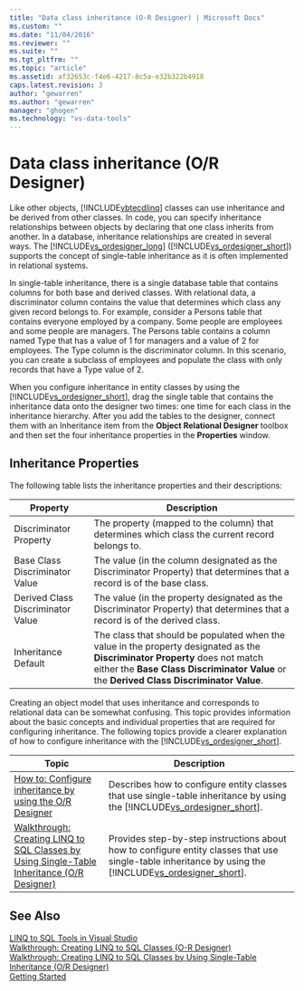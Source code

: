 ```yaml
---
title: "Data class inheritance (O-R Designer) | Microsoft Docs"
ms.custom: ""
ms.date: "11/04/2016"
ms.reviewer: ""
ms.suite: ""
ms.tgt_pltfrm: ""
ms.topic: "article"
ms.assetid: af32653c-f4e6-4217-8c5a-e32b322b4918
caps.latest.revision: 3
author: "gewarren"
ms.author: "gewarren"
manager: "ghogen"
ms.technology: "vs-data-tools"
---
```

# Data class inheritance (O/R Designer)
Like other objects, [!INCLUDE[vbtecdlinq](../data-tools/includes/vbtecdlinq_md.md)] classes can use inheritance and be derived from other classes. In code, you can specify inheritance relationships between objects by declaring that one class inherits from another. In a database, inheritance relationships are created in several ways. The [!INCLUDE[vs_ordesigner_long](../data-tools/includes/vs_ordesigner_long_md.md)] ([!INCLUDE[vs_ordesigner_short](../data-tools/includes/vs_ordesigner_short_md.md)]) supports the concept of single-table inheritance as it is often implemented in relational systems.  
  
 In single-table inheritance, there is a single database table that contains columns for both base and derived classes. With relational data, a discriminator column contains the value that determines which class any given record belongs to. For example, consider a Persons table that contains everyone employed by a company. Some people are employees and some people are managers. The Persons table contains a column named Type that has a value of 1 for managers and a value of 2 for employees. The Type column is the discriminator column. In this scenario, you can create a subclass of employees and populate the class with only records that have a Type value of 2.  
  
 When you configure inheritance in entity classes by using the [!INCLUDE[vs_ordesigner_short](../data-tools/includes/vs_ordesigner_short_md.md)], drag the single table that contains the inheritance data onto the designer two times: one time for each class in the inheritance hierarchy. After you add the tables to the designer, connect them with an Inheritance item from the **Object Relational Designer** toolbox and then set the four inheritance properties in the **Properties** window.  
  
## Inheritance Properties  
 The following table lists the inheritance properties and their descriptions:  
  
|Property|Description|  
|--------------|-----------------|  
|Discriminator Property|The property (mapped to the column) that determines which class the current record belongs to.|  
|Base Class Discriminator Value|The value (in the column designated as the Discriminator Property) that determines that a record is of the base class.|  
|Derived Class Discriminator Value|The value (in the property designated as the Discriminator Property) that determines that a record is of the derived class.|  
|Inheritance Default|The class that should be populated when the value in the property designated as the **Discriminator Property** does not match either the **Base Class Discriminator Value** or the **Derived Class Discriminator Value**.|  
  
 Creating an object model that uses inheritance and corresponds to relational data can be somewhat confusing. This topic provides information about the basic concepts and individual properties that are required for configuring inheritance. The following topics provide a clearer explanation of how to configure inheritance with the [!INCLUDE[vs_ordesigner_short](../data-tools/includes/vs_ordesigner_short_md.md)].  
  
|Topic|Description|  
|-----------|-----------------|  
|[How to: Configure inheritance by using the O/R Designer](../data-tools/how-to-configure-inheritance-by-using-the-o-r-designer.md)|Describes how to configure entity classes that use single-table inheritance by using the [!INCLUDE[vs_ordesigner_short](../data-tools/includes/vs_ordesigner_short_md.md)].|  
|[Walkthrough: Creating LINQ to SQL Classes by Using Single-Table Inheritance (O/R Designer)](../data-tools/walkthrough-creating-linq-to-sql-classes-by-using-single-table-inheritance-o-r-designer.md)|Provides step-by-step instructions about how to configure entity classes that use single-table inheritance by using the [!INCLUDE[vs_ordesigner_short](../data-tools/includes/vs_ordesigner_short_md.md)].|  
  
## See Also  
 [LINQ to SQL Tools in Visual Studio](../data-tools/linq-to-sql-tools-in-visual-studio2.md)   
 [Walkthrough: Creating LINQ to SQL Classes (O-R Designer)](how-to-create-linq-to-sql-classes-mapped-to-tables-and-views-o-r-designer.md)   
 [Walkthrough: Creating LINQ to SQL Classes by Using Single-Table Inheritance (O/R Designer)](../data-tools/walkthrough-creating-linq-to-sql-classes-by-using-single-table-inheritance-o-r-designer.md)   
 [Getting Started](/dotnet/framework/data/adonet/sql/linq/getting-started)